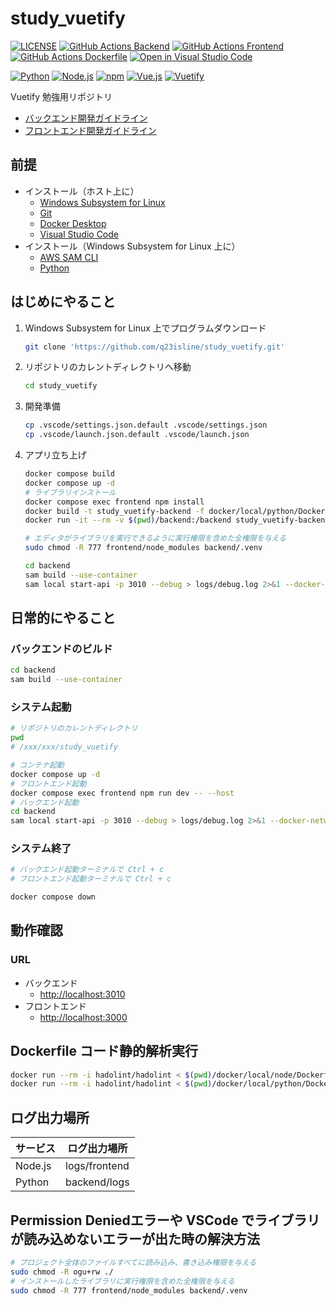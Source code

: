 # study_vuetify

[![LICENSE](https://img.shields.io/badge/license-MIT-green.svg)](./LICENSE)
[![GitHub Actions Backend](https://github.com/q23isline/study_vuetify/actions/workflows/python.yml/badge.svg)](https://github.com/q23isline/study_vuetify/actions/workflows/python.yml)
[![GitHub Actions Frontend](https://github.com/q23isline/study_vuetify/actions/workflows/nodejs.yml/badge.svg)](https://github.com/q23isline/study_vuetify/actions/workflows/nodejs.yml)
[![GitHub Actions Dockerfile](https://github.com/q23isline/study_vuetify/actions/workflows/dockerfile.yml/badge.svg)](https://github.com/q23isline/study_vuetify/actions/workflows/dockerfile.yml)
[![Open in Visual Studio Code](https://img.shields.io/static/v1?logo=visualstudiocode&label=&message=Open%20in%20Visual%20Studio%20Code&labelColor=555555&color=007acc&logoColor=007acc)](https://open.vscode.dev/q23isline/study_vuetify)

[![Python](https://img.shields.io/static/v1?logo=python&label=Python&message=v3.13&labelColor=555555&color=3776AB&logoColor=3776AB)](https://www.python.org/)
[![Node.js](https://img.shields.io/static/v1?logo=node.js&label=Node.js&message=v22.12.0&labelColor=555555&color=339933&logoColor=339933)](https://nodejs.org)
[![npm](https://img.shields.io/static/v1?logo=npm&label=npm&message=v10.9.0&labelColor=555555&color=CB3837&logoColor=CB3837)](https://www.npmjs.com/)
[![Vue.js](https://img.shields.io/static/v1?logo=vue.js&label=Vue.js&message=v3.4.31&labelColor=555555&color=4FC08D&logoColor=4FC08D)](https://ja.vuejs.org/)
[![Vuetify](https://img.shields.io/static/v1?logo=vuetify&label=Vuetify&message=v3.7.5&labelColor=555555&color=1867C0&logoColor=1867C0)](https://vuetifyjs.com/ja/)

Vuetify 勉強用リポジトリ

- [バックエンド開発ガイドライン](./backend/README.md)
- [フロントエンド開発ガイドライン](./frontend/README.md)

## 前提

- インストール（ホスト上に）
  - [Windows Subsystem for Linux](https://learn.microsoft.com/ja-jp/windows/wsl/)
  - [Git](https://git-scm.com/)
  - [Docker Desktop](https://www.docker.com/ja-jp/products/docker-desktop/)
  - [Visual Studio Code](https://code.visualstudio.com/)
- インストール（Windows Subsystem for Linux 上に）
  - [AWS SAM CLI](https://docs.aws.amazon.com/serverless-application-model/latest/developerguide/install-sam-cli.html)
  - [Python](https://www.python.org/)

## はじめにやること

1. Windows Subsystem for Linux 上でプログラムダウンロード

    ```bash
    git clone 'https://github.com/q23isline/study_vuetify.git'
    ```

2. リポジトリのカレントディレクトリへ移動

    ```bash
    cd study_vuetify
    ```

3. 開発準備

    ```bash
    cp .vscode/settings.json.default .vscode/settings.json
    cp .vscode/launch.json.default .vscode/launch.json
    ```

4. アプリ立ち上げ

    ```bash
    docker compose build
    docker compose up -d
    # ライブラリインストール
    docker compose exec frontend npm install
    docker build -t study_vuetify-backend -f docker/local/python/Dockerfile backend
    docker run -it --rm -v $(pwd)/backend:/backend study_vuetify-backend uv sync

    # エディタがライブラリを実行できるように実行権限を含めた全権限を与える
    sudo chmod -R 777 frontend/node_modules backend/.venv

    cd backend
    sam build --use-container
    sam local start-api -p 3010 --debug > logs/debug.log 2>&1 --docker-network study_vuetify_default
    ```

## 日常的にやること

### バックエンドのビルド

```bash
cd backend
sam build --use-container
```

### システム起動

```bash
# リポジトリのカレントディレクトリ
pwd
# /xxx/xxx/study_vuetify

# コンテナ起動
docker compose up -d
# フロントエンド起動
docker compose exec frontend npm run dev -- --host
# バックエンド起動
cd backend
sam local start-api -p 3010 --debug > logs/debug.log 2>&1 --docker-network study_vuetify_default
```

### システム終了

```bash
# バックエンド起動ターミナルで Ctrl + c
# フロントエンド起動ターミナルで Ctrl + c

docker compose down
```

## 動作確認

### URL

- バックエンド
  - <http://localhost:3010>
- フロントエンド
  - <http://localhost:3000>

## Dockerfile コード静的解析実行

```bash
docker run --rm -i hadolint/hadolint < $(pwd)/docker/local/node/Dockerfile
docker run --rm -i hadolint/hadolint < $(pwd)/docker/local/python/Dockerfile
```

## ログ出力場所

| サービス | ログ出力場所  |
| -------- | ------------- |
| Node.js  | logs/frontend |
| Python   | backend/logs  |

## Permission Deniedエラーや VSCode でライブラリが読み込めないエラーが出た時の解決方法

```bash
# プロジェクト全体のファイルすべてに読み込み、書き込み権限を与える
sudo chmod -R ogu+rw ./
# インストールしたライブラリに実行権限を含めた全権限を与える
sudo chmod -R 777 frontend/node_modules backend/.venv
```
